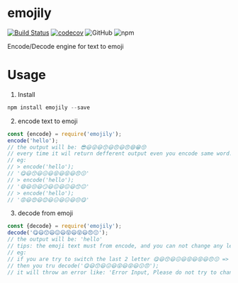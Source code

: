 # emojily

[![Build Status](https://travis-ci.com/zmofei/emojily.svg?branch=master)](https://travis-ci.com/zmofei/emojily) [![codecov](https://codecov.io/gh/zmofei/emojily/branch/master/graph/badge.svg)](https://codecov.io/gh/zmofei/emojily) 
![GitHub](https://img.shields.io/github/license/mashape/apistatus.svg)
![npm](https://img.shields.io/npm/v/emojily.svg)


Encode/Decode engine for text to emoji

# Usage

1. Install 

```Javascript
npm install emojily --save
```

2. encode text to emoji

```javascript
const {encode} = require('emojily');
encode('hello');
// the output will be: 😎😃😜😃😙😃😠😃😠😄😁😚
// every time it wil return defferent output even you encode same word.
// eg:
// > encode('hello');
// '😋😃😙😃😖😃😝😃😝😃😠😗'
// > encode('hello');
// '😄😃😒😃😏😃😖😃😖😃😙😐'
// > encode('hello');
// '😡😃😍😃😊😃😑😃😑😃😔😋'
```

3. decode from emoji

```javascript
const {decode} = require('emojily');
decode('😋😃😙😃😖😃😝😃😝😃😠😗');
// the output will be: 'hello'
// tips: the emoji text must from encode, and you can not change any letter in the text.
// eg:
// if you are try to switch the last 2 letter 😋😃😙😃😖😃😝😃😝😃😠😗 => 😋😃😙😃😖😃😝😃😝😃😗😠
// then you tru decode('😋😃😙😃😖😃😝😃😝😃😗😠');
// it will throw an error like: 'Error Input, Please do not try to change any character'
```
